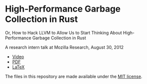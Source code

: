 # High-Performance Garbage Collection in Rust

Or, How to Hack LLVM to Allow Us to Start Thinking About
High-Performance Garbage Collection in Rust

A research intern talk at Mozilla Research, August 30, 2012

  * [Video](https://air.mozilla.org/rust-gc/)
  * [PDF](https://github.com/downloads/elliottslaughter/rust-gc-talk/rust-gc-talk-2012-08-30.pdf)
  * [LaTeX](https://raw.github.com/elliottslaughter/rust-gc-talk/master/talk.tex)

The files in this repository are made available under the [MIT
license](http://opensource.org/licenses/mit-license.php).
